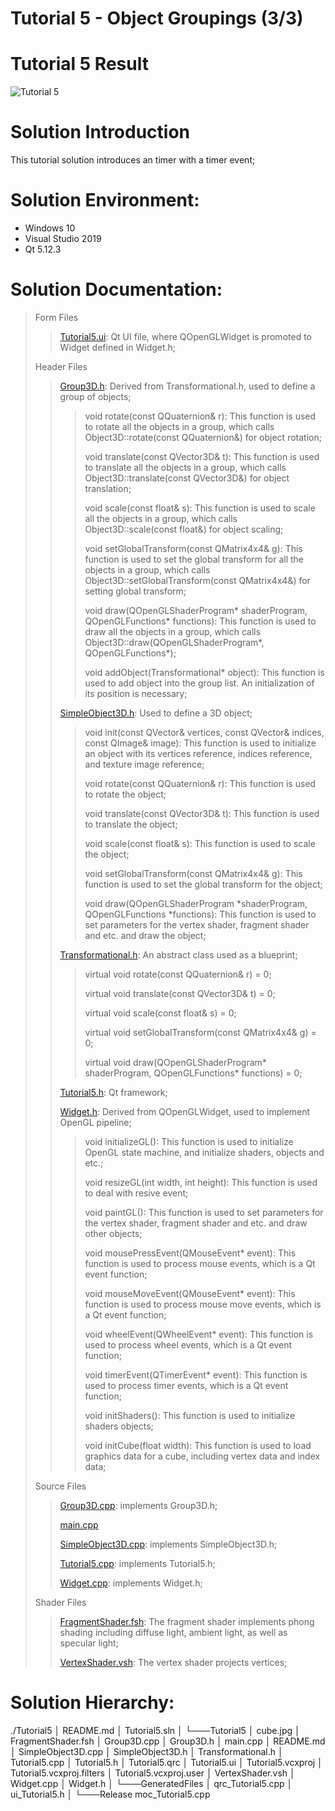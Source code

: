 Tutorial 5 - Object Groupings (3/3)
=============================

# Tutorial 5 Result
![Tutorial 5](https://github.com/jingyangcarl/Resources/blob/master/QtOpenGLTutorials/Tutorial5/result.gif)

# Solution Introduction
This tutorial solution introduces an timer with a timer event;

# Solution Environment:
* Windows 10
* Visual Studio 2019
* Qt 5.12.3

# Solution Documentation:
> Form Files
>
>> [Tutorial5.ui](https://github.com/jingyangcarl/QtOpenGLTutorials/blob/master/Code/Tutorial5/Tutorial5/Tutorial5.ui): Qt UI file, where QOpenGLWidget is promoted to Widget defined in Widget.h;
>
> Header Files
>
>> [Group3D.h](https://github.com/jingyangcarl/QtOpenGLTutorials/blob/master/Code/Tutorial5/Tutorial5/Group3D.h): Derived from Transformational.h, used to define a group of objects;
>>
>>> void rotate(const QQuaternion& r): This function is used to rotate all the objects in a group, which calls Object3D::rotate(const QQuaternion&) for object rotation;
>>>
>>> void translate(const QVector3D& t): This function is used to translate all the objects in a group, which calls Object3D::translate(const QVector3D&) for object translation;
>>>
>>> void scale(const float& s): This function is used to scale all the objects in a group, which calls Object3D::scale(const float&) for object scaling;
>>>
>>> void setGlobalTransform(const QMatrix4x4& g): This function is used to set the global transform for all the objects in a group, which calls Object3D::setGlobalTransform(const QMatrix4x4&) for setting global transform;
>>>
>>> void draw(QOpenGLShaderProgram* shaderProgram, QOpenGLFunctions* functions): This function is used to draw all the objects in a group, which calls Object3D::draw(QOpenGLShaderProgram*, QOpenGLFunctions*);
>>>
>>> void addObject(Transformational* object): This function is used to add object into the group list. An initialization of its position is necessary;
>>
>> [SimpleObject3D.h](https://github.com/jingyangcarl/QtOpenGLTutorials/blob/master/Code/Tutorial5/Tutorial5/SimpleObject3D.h): Used to define a 3D object;
>>
>>> void init(const QVector<Vertex>& vertices, const QVector<GLuint>& indices, const QImage& image): This function is used to initialize an object with its vertices reference, indices reference, and texture image reference;
>>>
>>> void rotate(const QQuaternion& r): This function is used to rotate the object;
>>> 
>>> void translate(const QVector3D& t): This function is used to translate the object;
>>> 
>>> void scale(const float& s): This function is used to scale the object;
>>>
>>> void setGlobalTransform(const QMatrix4x4& g): This function is used to set the global transform for the object;
>>>
>>> void draw(QOpenGLShaderProgram *shaderProgram, QOpenGLFunctions *functions): This function is used to set parameters for the vertex shader, fragment shader and etc. and draw the object;
>>
>> [Transformational.h](https://github.com/jingyangcarl/QtOpenGLTutorials/blob/master/Code/Tutorial5/Tutorial5/Transformational.h): An abstract class used as a blueprint;
>>
>>> virtual void rotate(const QQuaternion& r) = 0;
>>>
>>> virtual void translate(const QVector3D& t) = 0;
>>>
>>> virtual void scale(const float& s) = 0;
>>>
>>> virtual void setGlobalTransform(const QMatrix4x4& g) = 0;
>>>
>>> virtual void draw(QOpenGLShaderProgram* shaderProgram, QOpenGLFunctions* functions) = 0;
>>
>> [Tutorial5.h](https://github.com/jingyangcarl/QtOpenGLTutorials/blob/master/Code/Tutorial5/Tutorial5/Tutorial5.h): Qt framework;
>>
>> [Widget.h](https://github.com/jingyangcarl/QtOpenGLTutorials/blob/master/Code/Tutorial5/Tutorial5/Widget.h): Derived from QOpenGLWidget, used to implement OpenGL pipeline;
>>
>>> void initializeGL(): This function is used to initialize OpenGL state machine, and initialize shaders, objects and etc.;
>>> 
>>> void resizeGL(int width, int height): This function is used to deal with resive event;
>>>
>>> void paintGL(): This function is used to set parameters for the vertex shader, fragment shader and etc. and draw other objects;
>>>
>>> void mousePressEvent(QMouseEvent* event): This function is used to process mouse events, which is a Qt event function;
>>>
>>> void mouseMoveEvent(QMouseEvent* event): This function is used to process mouse move events, which is a Qt event function;
>>>
>>> void wheelEvent(QWheelEvent* event): This function is used to process wheel events, which is a Qt event function;
>>>
>>> void timerEvent(QTimerEvent* event): This function is used to process timer events, which is a Qt event function;
>>>
>>> void initShaders(): This function is used to initialize shaders objects;
>>> 
>>> void initCube(float width): This function is used to load graphics data for a cube, including vertex data and index data;
>>
>
> Source Files
>
>> [Group3D.cpp](https://github.com/jingyangcarl/QtOpenGLTutorials/blob/master/Code/Tutorial5/Tutorial5/Group3D.cpp): implements Group3D.h;
>>
>> [main.cpp](https://github.com/jingyangcarl/QtOpenGLTutorials/blob/master/Code/Tutorial5/Tutorial5/main.cpp)
>>
>> [SimpleObject3D.cpp](https://github.com/jingyangcarl/QtOpenGLTutorials/blob/master/Code/Tutorial5/Tutorial5/SimpleObject3D.cpp): implements SimpleObject3D.h;
>>
>> [Tutorial5.cpp](https://github.com/jingyangcarl/QtOpenGLTutorials/blob/master/Code/Tutorial5/Tutorial5/Tutorial5.cpp): implements Tutorial5.h;
>>
>> [Widget.cpp](https://github.com/jingyangcarl/QtOpenGLTutorials/blob/master/Code/Tutorial5/Tutorial5/Widget.cpp): implements Widget.h;
>
> Shader Files
>
>> [FragmentShader.fsh](https://github.com/jingyangcarl/QtOpenGLTutorials/blob/master/Code/Tutorial5/Tutorial5/FragmentShader.fsh): The fragment shader implements phong shading including diffuse light, ambient light, as well as specular light;
>>
>> [VertexShader.vsh](https://github.com/jingyangcarl/QtOpenGLTutorials/blob/master/Code/Tutorial5/Tutorial5/VertexShader.vsh): The vertex shader projects vertices;
>

# Solution Hierarchy:
./Tutorial5
│   README.md
│   Tutorial5.sln
│
└───Tutorial5
    │   cube.jpg
    │   FragmentShader.fsh
    │   Group3D.cpp
    │   Group3D.h
    │   main.cpp
    │   README.md
    │   SimpleObject3D.cpp
    │   SimpleObject3D.h
    │   Transformational.h
    │   Tutorial5.cpp
    │   Tutorial5.h
    │   Tutorial5.qrc
    │   Tutorial5.ui
    │   Tutorial5.vcxproj
    │   Tutorial5.vcxproj.filters
    │   Tutorial5.vcxproj.user
    │   VertexShader.vsh
    │   Widget.cpp
    │   Widget.h
    │
    └───GeneratedFiles
        │   qrc_Tutorial5.cpp
        │   ui_Tutorial5.h
        │
        └───Release
                moc_Tutorial5.cpp
